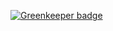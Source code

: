 
[![Greenkeeper badge](https://badges.greenkeeper.io/aizatto/hapi-auth0-oauth.svg)](https://greenkeeper.io/)
